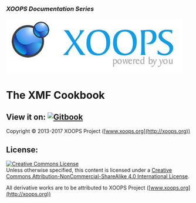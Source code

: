 ### _XOOPS Documentation Series_
![logoXoops.jpg](en/assets/logoXoops.jpg)

# The XMF Cookbook

## View it on: [![Gitbook](http://xoops.org/images/logoGitbookSmall.png)](https://www.gitbook.com/book/xoops/xmf-cookbook/)

Copyright © 2013-2017 XOOPS Project ([www.xoops.org](http://xoops.org))


## License:

<a rel="license" href="http://creativecommons.org/licenses/by-nc-sa/4.0/"><img alt="Creative Commons License" style="border-width:0" src="https://i.creativecommons.org/l/by-nc-sa/4.0/88x31.png" /></a><br />Unless otherwise specified, this content is licensed under a <a rel="license" href="http://creativecommons.org/licenses/by-nc-sa/4.0/">Creative Commons Attribution-NonCommercial-ShareAlike 4.0 International License</a>.

All derivative works are to be attributed to XOOPS Project ([www.xoops.org](http://xoops.org))

